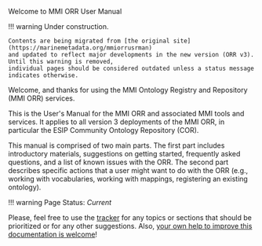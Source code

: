Welcome to MMI ORR User Manual

!!! warning
    Under construction.
    
    Contents are being migrated from [the original site](https://marinemetadata.org/mmiorrusrman)
    and updated to reflect major developments in the new version (ORR v3). Until this warning is removed,
    individual pages should be considered outdated unless a status message indicates otherwise.

Welcome, and thanks for using the MMI Ontology Registry and Repository (MMI ORR) services.

This is the User's Manual for the MMI ORR and associated MMI tools and services. It applies to all version 3 deployments of the MMI ORR, in particular the ESIP Community Ontology Repository (COR).

This manual is comprised of two main parts.
The first part includes introductory materials, suggestions on getting started, frequently asked questions,
and a list of known issues with the ORR.  The second part describes specific actions that a user might want
to do with the ORR (e.g., working with vocabularies, working with mappings, registering an existing ontology).

!!! warning
    Page Status: *Current*

Please, feel free to use the [tracker](https://github.com/mmisw/mmiorr-docs/issues)
for any topics or sections that should be prioritized or for any other suggestions. 
Also, [your own help to improve this documentation is welcome](
https://github.com/mmisw/mmiorr-docs/blob/master/CONTRIBUTING.md)!


